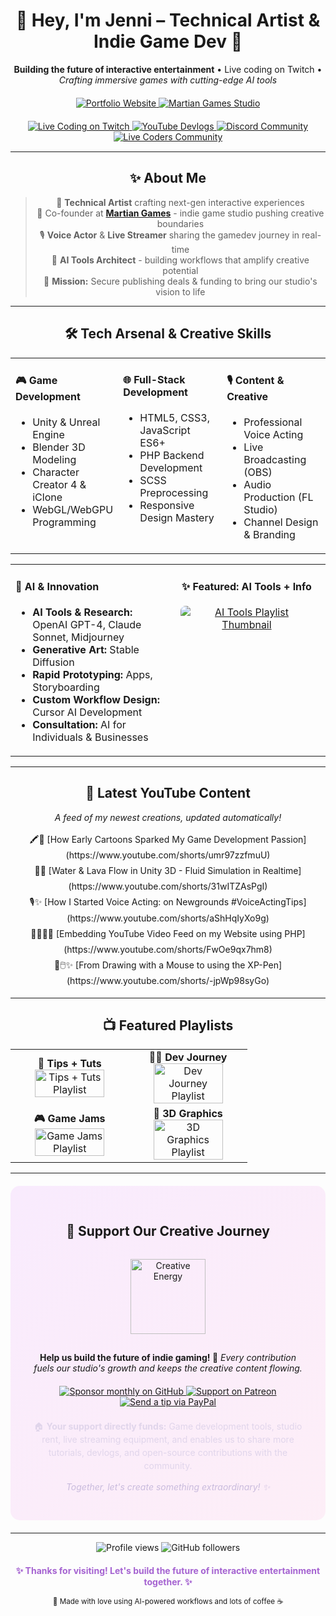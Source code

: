 <div align="center">

# 💜 Hey, I'm Jenni – Technical Artist & Indie Game Dev 🚀

<p><strong>Building the future of interactive entertainment</strong> • Live coding on Twitch • <em>Crafting immersive games with cutting-edge AI tools</em></p>

<div style="margin: 20px 0;">
  <a href="https://jenninexus.com">
    <img src="https://img.shields.io/badge/👩‍💻_Portfolio-jenninexus.com-D14BFF?style=for-the-badge&labelColor=1a1a1a&color=D14BFF" alt="Portfolio Website">
  </a>
  <a href="https://github.com/monofinitystudio">
    <img src="https://img.shields.io/badge/🎮_Martian_Games-Studio-FF6EC4?style=for-the-badge&labelColor=1a1a1a&color=FF6EC4&logo=github&logoColor=FF6EC4" alt="Martian Games Studio">
  </a>
</div>
<div style="margin: 15px 0;">
  <a href="https://twitch.tv/JenniNexus">
    <img src="https://img.shields.io/badge/Live_Coding-Twitch-9146FF?style=for-the-badge&logo=twitch&logoColor=white&labelColor=1a1a1a" alt="Live Coding on Twitch">
  </a>
  <a href="https://youtube.com/@jenninexus">
    <img src="https://img.shields.io/badge/Devlogs-YouTube-FF0000?style=for-the-badge&logo=youtube&logoColor=white&labelColor=1a1a1a" alt="YouTube Devlogs">
  </a>
  <a href="https://discord.gg/KYPh7Cp">
    <img src="https://img.shields.io/badge/Community-Discord-5865F2?style=for-the-badge&logo=discord&logoColor=white&labelColor=1a1a1a" alt="Discord Community">
  </a>
  <a href="https://livecoders.dev/members/jenninexus">
    <img src="https://img.shields.io/badge/Live_Coders-Member-A563D1?style=for-the-badge&logo=code&logoColor=white&labelColor=1a1a1a" alt="Live Coders Community">
  </a>
</div>

</div>

---

<div align="center">

## ✨ About Me
> 🎨 **Technical Artist** crafting next-gen interactive experiences  
> 🏢 Co-founder at **[Martian Games](https://github.com/monofinitystudio)** - indie game studio pushing creative boundaries  
> 🎙️ **Voice Actor** & **Live Streamer** sharing the gamedev journey in real-time  
> 🤖 **AI Tools Architect** - building workflows that amplify creative potential  
> 🎯 **Mission:** Secure publishing deals & funding to bring our studio's vision to life

</div>

---

<div align="center">

## 🛠️ Tech Arsenal & Creative Skills

<table>
  <tr>
    <td width="33%" valign="top">
      <h4>🎮 Game Development</h4>
      <ul>
        <li>Unity & Unreal Engine</li>
        <li>Blender 3D Modeling</li>
        <li>Character Creator 4 & iClone</li>
        <li>WebGL/WebGPU Programming</li>
      </ul>
    </td>
    <td width="33%" valign="top">
      <h4>🌐 Full-Stack Development</h4>
      <ul>
        <li>HTML5, CSS3, JavaScript ES6+</li>
        <li>PHP Backend Development</li>
        <li>SCSS Preprocessing</li>
        <li>Responsive Design Mastery</li>
      </ul>
    </td>
    <td width="33%" valign="top">
      <h4>🎙️ Content & Creative</h4>
      <ul>
        <li>Professional Voice Acting</li>
        <li>Live Broadcasting (OBS)</li>
        <li>Audio Production (FL Studio)</li>
        <li>Channel Design & Branding</li>
      </ul>
    </td>
  </tr>
</table>

<table width="100%">
  <tr>
    <td width="50%" valign="top">
      <h4>🤖 AI & Innovation</h4>
      <ul>
        <li><b>AI Tools & Research:</b> OpenAI GPT-4, Claude Sonnet, Midjourney</li>
        <li><b>Generative Art:</b> Stable Diffusion</li>
        <li><b>Rapid Prototyping:</b> Apps, Storyboarding</li>
        <li><b>Custom Workflow Design:</b> Cursor AI Development</li>
        <li><b>Consultation:</b> AI for Individuals & Businesses</li>
      </ul>
    </td>
    <td width="50%" valign="top" align="center">
      <h4>✨ Featured: AI Tools + Info</h4>
      <a href="https://youtube.com/playlist?list=PL9QBjNDhgNwQygOzxOAYImp0L3zC6pBO2">
        <img src="https://img.youtube.com/vi/kYJ_q_c-C34/maxresdefault.jpg" alt="AI Tools Playlist Thumbnail" style="max-width:90%; border-radius: 8px;">
      </a>
    </td>
  </tr>
</table>

</div>

---

<div align="center">

## 🎥 Latest YouTube Content
*A feed of my newest creations, updated automatically!*
<div style="line-height: 1.8;">
🖍️👾 [How Early Cartoons Sparked My Game Development Passion](https://www.youtube.com/shorts/umr97zzfmuU)<br>
🌊🔥 [Water & Lava Flow in Unity 3D - Fluid Simulation in Realtime](https://www.youtube.com/shorts/31wITZAsPgI)<br>
🎙️✨ [How I Started Voice Acting: on Newgrounds #VoiceActingTips](https://www.youtube.com/shorts/aShHqIyXo9g)<br>
👩🏼‍💻🎥 [Embedding YouTube Video Feed on my Website using PHP](https://www.youtube.com/shorts/FwOe9qx7hm8)<br>
🎨🖱️✨ [From Drawing with a Mouse to using the XP-Pen](https://www.youtube.com/shorts/-jpWp98syGo)<br>
</div>
</div>

---

<div align="center">

## 📺 Featured Playlists

<table>
  <tr>
    <td width="50%" align="center">
      <strong>🧠 Tips + Tuts</strong><br>
      <a href="https://youtube.com/playlist?list=PL9QBjNDhgNwTnv3qzgtrxReBySCOv7SFN">
        <img src="https://img.youtube.com/vi/31wITZAsPgI/maxresdefault.jpg" alt="Tips + Tuts Playlist" width="80%">
      </a>
    </td>
    <td width="50%" align="center">
      <strong>👩‍💻 Dev Journey</strong><br>
      <a href="https://youtube.com/playlist?list=PL9QBjNDhgNwRsznW8e3-KVmwfEuwvr7Yi">
        <img src="https://img.youtube.com/vi/FwOe9qx7hm8/maxresdefault.jpg" alt="Dev Journey Playlist" width="80%">
      </a>
    </td>
  </tr>
  <tr>
    <td width="50%" align="center">
      <strong>🎮 Game Jams</strong><br>
      <a href="https://youtube.com/playlist?list=PL9QBjNDhgNwTFn7QSZRbZGoKCCIsUlemX">
        <img src="https://img.youtube.com/vi/31wITZAsPgI/maxresdefault.jpg" alt="Game Jams Playlist" width="80%">
      </a>
    </td>
    <td width="50%" align="center">
      <strong>🎨 3D Graphics</strong><br>
      <a href="https://youtube.com/playlist?list=PLYI86hek1EWcNBgR0ilmsUsDLWHHDxEet">
        <img src="https://img.youtube.com/vi/-jpWp98syGo/maxresdefault.jpg" alt="3D Graphics Playlist" width="80%">
      </a>
    </td>
  </tr>
</table>

</div>

---

<div align="center" style="background: linear-gradient(135deg, rgba(209, 75, 255, 0.1), rgba(255, 110, 196, 0.1)); padding: 30px; border-radius: 15px; margin: 20px 0;">

## 💖 Support Our Creative Journey

<img src="https://media.giphy.com/media/5wWf7GZ2ASBPu7QGwTu/giphy.gif" width="120" alt="Creative Energy" style="margin: 15px 0;">

**Help us build the future of indie gaming! 🚀** *Every contribution fuels our studio's growth and keeps the creative content flowing.*

<div style="margin: 20px 0;">
  <a href="https://github.com/sponsors/jenninexus">
    <img src="https://img.shields.io/badge/💜_GitHub_Sponsors-Monthly_Support-D14BFF?style=for-the-badge&labelColor=1a1a1a&color=D14BFF" alt="Sponsor monthly on GitHub">
  </a>
  <a href="https://patreon.com/jenninexus">
    <img src="https://img.shields.io/badge/🎨_Patreon-Creator_Tier-FF6EC4?style=for-the-badge&labelColor=1a1a1a&color=FF6EC4&logo=patreon&logoColor=white" alt="Support on Patreon">
  </a>
  <a href="https://paypal.me/jenninexus">
    <img src="https://img.shields.io/badge/⚡_PayPal-One_Time_Tip-A563D1?style=for-the-badge&labelColor=1a1a1a&color=A563D1&logo=paypal&logoColor=white" alt="Send a tip via PayPal">
  </a>
</div>

<p style="color: #E0D5EB; max-width: 500px; margin: 0 auto; line-height: 1.5;">
🏠 <strong>Your support directly funds:</strong> Game development tools, studio rent, live streaming equipment, and enables us to share more tutorials, devlogs, and open-source contributions with the community.
</p>
<p style="color: #C9BBDD; margin-top: 15px;">
<em>Together, let's create something extraordinary! ✨</em>
</p>

</div>

---

<div align="center">
  <img src="https://komarev.com/ghpvc/?username=jenninexus&label=Profile%20views&color=D14BFF&style=flat-square" alt="Profile views" />
  <img src="https://img.shields.io/github/followers/jenninexus?label=Followers&style=flat-square&color=FF6EC4" alt="GitHub followers" />
</div>

<div align="center" style="margin-top: 20px;">
  <p style="color: #A563D1;"><strong>✨ Thanks for visiting! Let's build the future of interactive entertainment together. ✨</strong></p>
  <sub>💜 Made with love using AI-powered workflows and lots of coffee ☕</sub>
</div>
